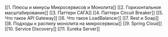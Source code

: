 [[1. Плюсы и минусы Микросервисов и Монолита]]
[[2. Горизонтальное масштабирование]]
[[3. Паттерн САГА]]
[[4. Паттерн Circuit Breaker]]
[[5. Что такое API Gateway]]
[[6. Что такое LoadBalancer]]
[[7. Rest и Soap]]
[[8. Подходы к распилу монолита на микросервисы]]
[[9. Spring Cloud]]
[[10. Service Discovery]]
[[11. Eureka Server]]